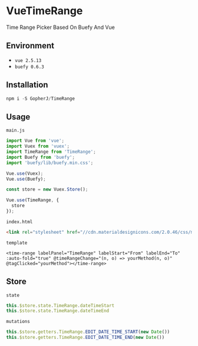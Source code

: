 # VueTimeRange
Time Range Picker Based On Buefy And Vue


## Environment
- `vue 2.5.13`
- `buefy 0.6.3`


## Installation

```javascript
npm i -S GopherJ/TimeRange
```


## Usage

`main.js`
```javascript
import Vue from 'vue';
import Vuex from 'vuex';
import TimeRange from 'TimeRange';
import Buefy from 'buefy';
import 'buefy/lib/buefy.min.css';

Vue.use(Vuex);
Vue.use(Buefy);

const store = new Vuex.Store();

Vue.use(TimeRange, {
  store
});
```

`index.html`
```html
<link rel="stylesheet" href="//cdn.materialdesignicons.com/2.0.46/css/materialdesignicons.min.css">
```

`template`
```vuejs
<time-range labelPanel="TimeRange" labelStart="From" labelEnd="To" :auto-fold="true" @timeRangeChange="(n, o) => yourMethod(n, o)" @tagClicked="yourMethod"></time-range>
```


## Store

`state`
```javascript
this.$store.state.TimeRange.dateTimeStart
this.$store.state.TimeRange.dateTimeEnd
```

`mutations`
```javascript
this.$store.getters.TimeRange.EDIT_DATE_TIME_START(new Date())
this.$store.getters.TimeRange.EDIT_DATE_TIME_END(new Date())
```

